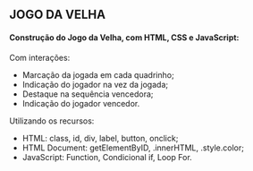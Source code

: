 ## JOGO DA VELHA 

#### Construção do Jogo da Velha, com HTML, CSS e JavaScript:

Com interações:
- Marcação da jogada em cada quadrinho;
- Indicação do jogador na vez da jogada;
- Destaque na sequência vencedora;
- Indicação do jogador vencedor.

Utilizando os recursos:
- HTML: class, id, div, label, button, onclick;
- HTML Document: getElementByID, .innerHTML, .style.color;
- JavaScript: Function, Condicional if, Loop For.

